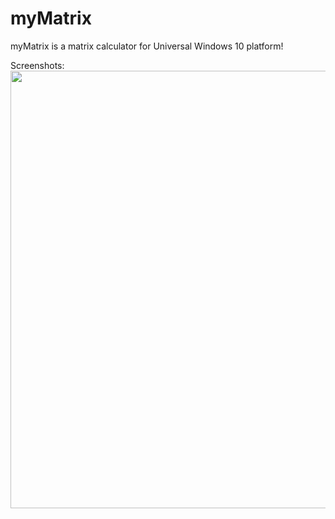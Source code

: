 # myMatrix
myMatrix is a matrix calculator for Universal Windows 10 platform!

Screenshots:
<img src="https://i.gyazo.com/645482764a20c07f8985021d89a56710.png" width="700"/>
